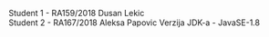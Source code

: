 Student 1 - RA159/2018 Dusan Lekic	
Student 2 - RA167/2018 Aleksa Papovic
Verzija JDK-a - JavaSE-1.8	